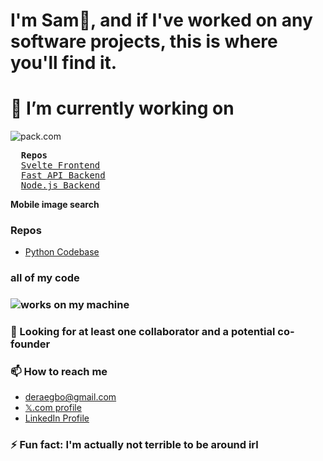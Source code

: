 # I'm Sam👋, and if I've worked on any software projects, this is where you'll find it.


<!--
<img src="https://drive.google.com/thumbnail?id=1Iljo3gxRFCgzpcZPQ6DI_JOFiCChb9LQ" alt="" width="721.7px" height="236.3px">
-->
# 🔭 I’m currently working on
![pack.com](https://drive.google.com/thumbnail?id=1O8f-bHOIdKoaQpsimfiZXS2MydJXYs8u)
<pre>
  <strong>Repos</strong>
  <a href="https://github.com/samordera/pack.com-frontend.svelte.js">Svelte Frontend</a>
  <a href="https://github.com/samordera/pack.com-backend.fastapi.python">Fast API Backend</a>
  <a href="https://github.com/samordera/pack.com-backend.express.js">Node.js Backend</a>
</pre>
<strong>Mobile image search</strong>
  ### Repos
  - [Python Codebase](https://github.com/samordera/image-search)

### all of my code
### ![works on my machine](https://drive.google.com/thumbnail?id=1S2TLFA1ntxWQDg5En7VMOXuSVEp4twyR) 

### 🤔 Looking for at least one collaborator and a potential co-founder

### 📫 How to reach me
- deraegbo@gmail.com
- [𝕏.com profile](https://www.x.com/samordera)
- [LinkedIn Profile](https://linkedin.com/in/sam-egbo-6b202927a)

### ⚡ Fun fact: I'm actually not terrible to be around irl

